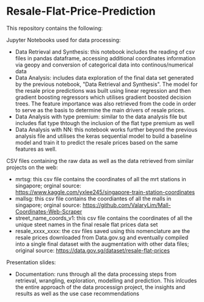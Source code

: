 # Resale-Flat-Price-Prediction

This repository contains the following:

Jupyter Notebooks used for data processing:
- Data Retrieval and Synthesis: this notebook includes the reading of csv files in pandas dataframe, accessing additional coordinates information via geopy and conversion of categorical data into continous/numerical data
- Data Analysis: includes data exploration of the final data set generated by the previous notebook, "Data Retrieval and Synthesis". The model for the resale price predictions was built using linear regression and then gradient boosting regressors which utilises gradient boosted decision trees. The feature importance was also retrieved from the code in order to serve as the basis to determine the main drivers of resale prices.
- Data Analysis with type premium: similar to the data analysis file but includes flat type thtough the inclusion of the flat type premium as well
- Data Analysis with NN: this notebook works further beyond the previous analysis file and utilises the keras sequential model to build a baseline model and train it to predict the resale prices based on the same features as well.

CSV files containing the raw data as well as the data retrieved from similar projects on the web:
- mrtsg: this csv file contains the coordinates of all the mrt stations in singapore; orginal source: https://www.kaggle.com/yxlee245/singapore-train-station-coordinates
- mallsg: this csv file contains the coordiantes of all the malls in singapore; orginal source: https://github.com/ValaryLim/Mall-Coordinates-Web-Scraper
- street_name_coords_v1: this csv file contains the coordinates of all the unique steet names in the final resale flat prices data set
- resale_xxxx_xxxx: the csv files saved using this nomenclature are the resale prices downloaded from Data.gov.sg and eventually compiled into a single final dataset with the augmentation with other data files; original source: https://data.gov.sg/dataset/resale-flat-prices

Presentation slides:
- Documentation: runs through all the data processing steps from retrieval, wrangling, exploration, modelling and prediction. This inlcudes the entire approach of the data processign project, the insights and results as well as the use case recommendations
